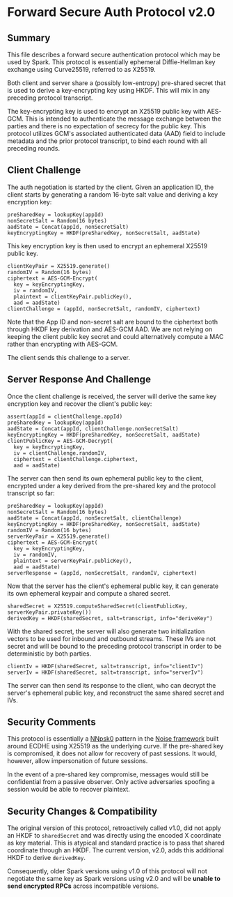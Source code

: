 Forward Secure Auth Protocol v2.0
==============================================

Summary
-------

This file describes a forward secure authentication protocol which may be used by Spark. This
protocol is essentially ephemeral Diffie-Hellman key exchange using Curve25519, referred to as
X25519.

Both client and server share a (possibly low-entropy) pre-shared secret that is used to derive a
key-encrypting key using HKDF. This will mix in any preceding protocol transcript.

The key-encrypting key is used to encrypt an X25519 public key with AES-GCM. This is intended to
authenticate the message exchange between the parties and there is no expectation of secrecy for
the public key. This protocol utilizes GCM's associated authenticated data (AAD) field to include
metadata and the prior protocol transcript, to bind each round with all preceding rounds.

Client Challenge
----------------

The auth negotiation is started by the client. Given an application ID, the client starts by
generating a random 16-byte salt value and deriving a key encryption key:

    preSharedKey = lookupKey(appId)
    nonSecretSalt = Random(16 bytes)
    aadState = Concat(appId, nonSecretSalt)
    keyEncryptingKey = HKDF(preSharedKey, nonSecretSalt, aadState)

This key encryption key is then used to encrypt an ephemeral X25519 public key.

    clientKeyPair = X25519.generate()
    randomIV = Random(16 bytes)
    ciphertext = AES-GCM-Encrypt(
      key = keyEncryptingKey,
      iv = randomIV,
      plaintext = clientKeyPair.publicKey(),
      aad = aadState)
    clientChallenge = (appId, nonSecretSalt, randomIV, ciphertext)

Note that the App ID and non-secret salt are bound to the ciphertext both through HKDF key
derivation and AES-GCM AAD. We are not relying on keeping the client public key secret and could
alternatively compute a MAC rather than encrypting with AES-GCM.

The client sends this challenge to a server.

Server Response And Challenge
-----------------------------

Once the client challenge is received, the server will derive the same key encryption key and
recover the client's public key:

    assert(appId = clientChallenge.appId)
    preSharedKey = lookupKey(appId)
    aadState = Concat(appId, clientChallenge.nonSecretSalt)
    keyEncryptingKey = HKDF(preSharedKey, nonSecretSalt, aadState)
    clientPublicKey = AES-GCM-Decrypt(
      key = keyEncryptingKey,
      iv = clientChallenge.randomIV,
      ciphertext = clientChallenge.ciphertext,
      aad = aadState)

The server can then send its own ephemeral public key to the client, encrypted under a key derived
from the pre-shared key and the protocol transcript so far:

    preSharedKey = lookupKey(appId)
    nonSecretSalt = Random(16 bytes)
    aadState = Concat(appId, nonSecretSalt, clientChallenge)
    keyEncryptingKey = HKDF(preSharedKey, nonSecretSalt, aadState)
    randomIV = Random(16 bytes)
    serverKeyPair = X25519.generate()
    ciphertext = AES-GCM-Encrypt(
      key = keyEncryptingKey,
      iv = randomIV,
      plaintext = serverKeyPair.publicKey(),
      aad = aadState)
    serverResponse = (appId, nonSecretSalt, randomIV, ciphertext)

Now that the server has the client's ephemeral public key, it can generate its own ephemeral
keypair and compute a shared secret.

    sharedSecret = X25519.computeSharedSecret(clientPublicKey, serverKeyPair.privateKey())
    derivedKey = HKDF(sharedSecret, salt=transcript, info="deriveKey")

With the shared secret, the server will also generate two initialization vectors to be used for
inbound and outbound streams. These IVs are not secret and will be bound to the preceding protocol
transcript in order to be deterministic by both parties.

    clientIv = HKDF(sharedSecret, salt=transcript, info="clientIv")
    serverIv = HKDF(sharedSecret, salt=transcript, info="serverIv")

The server can then send its response to the client, who can decrypt the server's ephemeral public
key, and reconstruct the same shared secret and IVs.

Security Comments
-----------------

This protocol is essentially a [NNpsk0](http://www.noiseprotocol.org/noise.html#pattern-modifiers)
pattern in the [Noise framework](http://www.noiseprotocol.org/) built around ECDHE using X25519 as
the underlying curve. If the pre-shared key is compromised, it does not allow for recovery of past
sessions. It would, however, allow impersonation of future sessions.

In the event of a pre-shared key compromise, messages would still be confidential from a passive
observer. Only active adversaries spoofing a session would be able to recover plaintext.

Security Changes & Compatibility
-------------

The original version of this protocol, retroactively called v1.0, did not apply an HKDF to `sharedSecret` and was
directly using the encoded X coordinate as key material. This is atypical and standard practice is to pass that shared
coordinate through an HKDF. The current version, v2.0, adds this additional HKDF to
derive `derivedKey`.

Consequently, older Spark versions using v1.0 of this protocol will not negotiate the same key as
Spark versions using v2.0 and will be **unable to send encrypted RPCs** across incompatible versions.